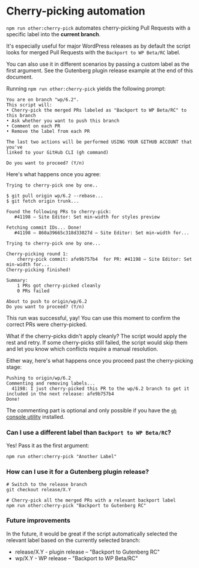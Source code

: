 # Cherry-picking automation

`npm run other:cherry-pick` automates cherry-picking Pull Requests with a specific label into the **current branch**.

It's especially useful for major WordPress releases as by default the script looks for merged Pull Requests with the `Backport to WP Beta/RC` label.

You can also use it in different scenarios by passing a custom label as the first argument. See the Gutenberg plugin release example at the end of this document.

Running `npm run other:cherry-pick` yields the following prompt:

```
You are on branch "wp/6.2".
This script will:
• Cherry-pick the merged PRs labeled as "Backport to WP Beta/RC" to this branch
• Ask whether you want to push this branch
• Comment on each PR
• Remove the label from each PR

The last two actions will be performed USING YOUR GITHUB ACCOUNT that you've
linked to your GitHub CLI (gh command)

Do you want to proceed? (Y/n)
```

Here's what happens once you agree:

```
Trying to cherry-pick one by one..

$ git pull origin wp/6.2 --rebase...
$ git fetch origin trunk...

Found the following PRs to cherry-pick:
   #41198 – Site Editor: Set min-width for styles preview

Fetching commit IDs... Done!
   #41198 – 860a39665c318d33027d – Site Editor: Set min-width for...

Trying to cherry-pick one by one...

Cherry-picking round 1:
    cherry-pick commit: afe9b757b4  for PR: #41198 – Site Editor: Set min-width for...
Cherry-picking finished!

Summary:
    1 PRs got cherry-picked cleanly
    0 PRs failed

About to push to origin/wp/6.2
Do you want to proceed? (Y/n)
```

This run was successful, yay! You can use this moment to confirm the correct PRs were cherry-picked.

What if the cherry-picks didn't apply cleanly? The script would apply the rest and retry.
If some cherry-picks still failed, the script would skip them and let you know which conflicts require a manual resolution.

Either way, here's what happens once you proceed past the cherry-picking stage:

```
Pushing to origin/wp/6.2
Commenting and removing labels...
  41198: I just cherry-picked this PR to the wp/6.2 branch to get it included in the next release: afe9b757b4
Done!
```

The commenting part is optional and only possible if you have the [`gh` console utility](https://cli.github.com/) installed.

### Can I use a different label than `Backport to WP Beta/RC`?

Yes! Pass it as the first argument:

```
npm run other:cherry-pick "Another Label"
```

### How can I use it for a Gutenberg plugin release?

```
# Switch to the release branch
git checkout release/X.Y

# Cherry-pick all the merged PRs with a relevant backport label
npm run other:cherry-pick "Backport to Gutenberg RC"
```

### Future improvements

In the future, it would be great if the script automatically selected the
relevant label based on the currently selected branch:

-   release/X.Y - plugin release – "Backport to Gutenberg RC"
-   wp/X.Y - WP release – "Backport to WP Beta/RC"
